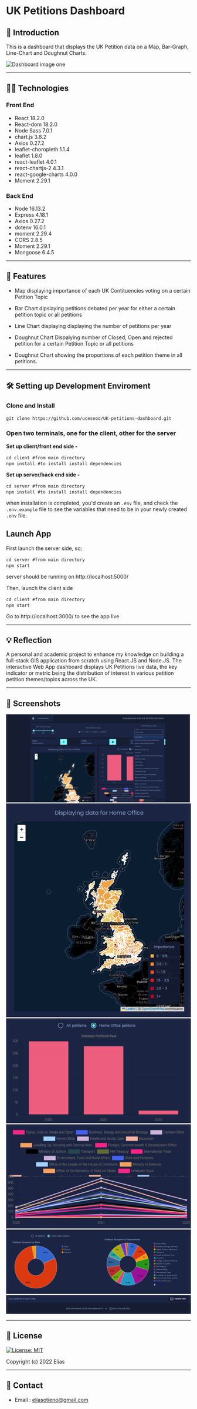 # UK Petitions Dashboard

## 🚪 Introduction

This is a dashboard that displays the UK Petition data on a Map, Bar-Graph, Line-Chart and Doughnut Charts.

![Dashboard image one](./screenshots/dashboard_image_one.jpeg "Dashboard image one")


---

## 👨‍💻 Technologies

### Front End

- React 18.2.0
- React-dom 18.2.0
- Node Sass 7.0.1
- chart.js 3.8.2
- Axios 0.27.2
- leaflet-choropleth 1.1.4
- leaflet 1.8.0
- react-leaflet 4.0.1
- react-chartjs-2 4.3.1
- react-google-charts 4.0.0
- Moment 2.29.1

### Back End

- Node 16.13.2
- Express 4.18.1
- Axios 0.27.2
- dotenv 16.0.1
- moment 2.29.4
- CORS 2.8.5
- Moment 2.29.1
- Mongoose 6.4.5

---

## 🧐 Features

- Map displaying importance of each UK Contituencies voting on a certain Petition Topic

- Bar Chart dipslaying petitions debated per year for either a certain petition topic or all petitions

- Line Chart displaying displaying the number of petitions per year

- Doughnut Chart Dispalying number of Closed, Open and rejected petition for a certain Petition Topic or all petitions

- Doughnut Chart showing the proportions of each petition theme in all petitions. 

---

## 🛠️ Setting up Development Enviroment

### Clone and Install

    git clone https://github.com/uceseoo/UK-petitions-dashboard.git

### Open two terminals, one for the client, other for the server

**Set up client/front end side -**

    cd client #from main directory
    npm install #to install install dependencies

**Set up server/back end side -**

    cd server #from main directory
    npm install #to install install dependencies

when installation is completed, you'd create an `.env` file, and check the `.env.example` file to see the variables that need to be in your newly created `.env` file.

## Launch App

First launch the server side, so;

    cd server #from main directory
    npm start

server should be running on http://localhost:5000/

Then, launch the client side

    cd client #from main directory
    npm start

Go to http://localhost:3000/ to see the app live

---

## 💡 Reflection

A personal and academic project to enhance my knowledge on building a full-stack GIS application from scratch using React.JS and Node.JS. The interactive Web App dashboard displays UK Petitions live data, the key indicator or metric being the distribution of interest in various petition petition themes/topics across the UK.

---

## 📸 Screenshots

![Alt text](./screenshots/screenshot_1.png "title")
![Alt text](./screenshots/screenshot_2.png "title")
![Alt text](./screenshots/screenshot_3.png "Chat Board")
![Alt text](./screenshots/screenshot_4.png "title")
![Alt text](./screenshots/screenshot_5.png "title")
![Alt text](./screenshots/screenshot_6.png "title")

---

## 📝 License

[![License: MIT](https://img.shields.io/badge/License-MIT-yellow.svg)](https://opensource.org/licenses/MIT)

Copyright (c) 2022 Elias

---

## 📍 Contact

- Email : eliasotieno@gmail.com

